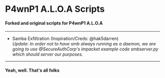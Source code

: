 # P4wnP1 A.L.O.A Scripts
#### Forked and original scripts for P4wnP1 A.L.O.A
---
* Samba Exfiltration (Inspiration/Creds: @hak5darren)<br>*Update: In order not to have smb always running as a daemon, we are going to use @SecureAuthCorp's impacket example code smbserver.py which should server our purposes.*
---
#### Yeah, well. That's all folks

